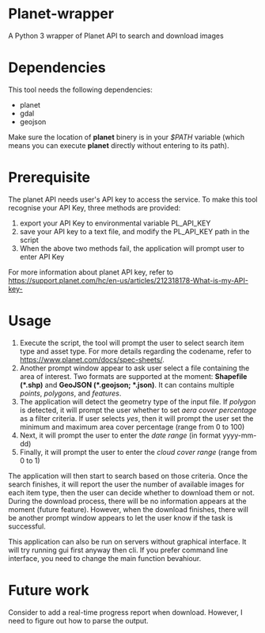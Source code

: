 # Planet-wrapper
A Python 3 wrapper of Planet API to search and download images
# Dependencies  
This tool needs the following dependencies:  
- planet  
- gdal  
- geojson  
  
Make sure the location of **planet** binery is in your _$PATH_ variable (which means you can execute **planet** directly without entering to its path).  
# Prerequisite  
The planet API needs user's API key to access the service. To make this tool recognise your API Key, three methods are provided:  
1. export your API Key to environmental variable PL_API_KEY  
2. save your API key to a text file, and modify the PL_API_KEY path in the script  
3. When the above two methods fail, the application will prompt user to enter API Key  
  
For more information about planet API key, refer to https://support.planet.com/hc/en-us/articles/212318178-What-is-my-API-key-  
# Usage  
1. Execute the script, the tool will prompt the user to select search item type and asset type. For more details regarding the codename, refer to https://www.planet.com/docs/spec-sheets/.  
2. Another prompt window appear to ask user select a file containing the area of interest. Two formats are supported at the moment: **Shapefile (\*.shp)** and **GeoJSON (\*.geojson; \*.json)**. It can contains multiple _points_, _polygons_, and _features_.  
3. The application will detect the geometry type of the input file. If _polygon_ is detected, it will prompt the user whether to set _aera cover percentage_ as a filter criteria. If user selects _yes_, then it will prompt the user set the minimum and maximum area cover percentage (range from 0 to 100)  
4. Next, it will prompt the user to enter the _date range_ (in format yyyy-mm-dd)  
5. Finally, it will prompt the user to enter the _cloud cover range_ (range from 0 to 1)  
  
The application will then start to search based on those criteria. Once the search finishes, it will report the user the number of available images for each item type, then the user can decide whether to download them or not. During the download process, there will be no information appears at the moment (future feature). However, when the download finishes, there will be another prompt window appears to let the user know if the task is successful.  
  
This application can also be run on servers without graphical interface. It will try running gui first anyway then cli. If you prefer command line interface, you need to change the main function bevahiour.  
# Future work  
Consider to add a real-time progress report when download. However, I need to figure out how to parse the output.
